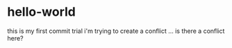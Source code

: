 # hello-world
this is my first commit trial
i'm trying to create a conflict
...
is there a conflict here?